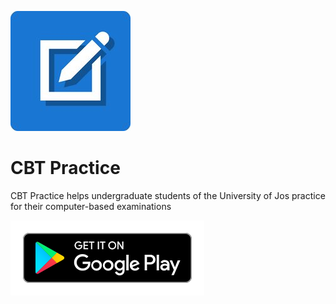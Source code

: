 ![](./assets/cbt-practice-logo.jpg)

# CBT Practice
CBT Practice helps undergraduate students of the University of Jos practice for their computer-based examinations

[![](./assets/google-play.svg)](https://play.google.com/store/apps/details?id=com.makerloom.ujcbt&hl=en_US)
